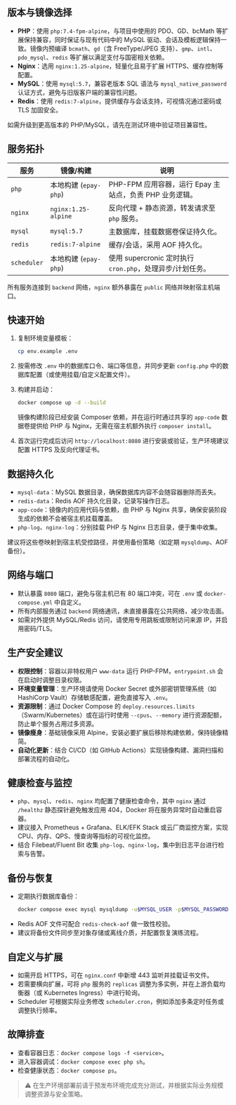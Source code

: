 ## 版本与镜像选择

- **PHP**：使用 `php:7.4-fpm-alpine`，与项目中使用的 PDO、GD、bcMath 等扩展保持兼容，同时保证与现有代码中的 MySQL 驱动、会话及模板逻辑保持一致。镜像内预编译 `bcmath`、`gd`（含 FreeType/JPEG 支持）、`gmp`、`intl`、`pdo_mysql`、`redis` 等扩展以满足支付与国密相关依赖。
- **Nginx**：选用 `nginx:1.25-alpine`，轻量化且易于扩展 HTTPS、缓存控制等配置。
- **MySQL**：使用 `mysql:5.7`，兼容老版本 SQL 语法与 `mysql_native_password` 认证方式，避免与旧版客户端的兼容性问题。
- **Redis**：使用 `redis:7-alpine`，提供缓存与会话支持，可视情况通过密码或 TLS 加固安全。

如需升级到更高版本的 PHP/MySQL，请先在测试环境中验证项目兼容性。

## 服务拓扑

| 服务        | 镜像/构建              | 说明                                                         |
|-------------|------------------------|--------------------------------------------------------------|
| `php`       | 本地构建 (`epay-php`)   | PHP-FPM 应用容器，运行 Epay 主站点，负责 PHP 业务逻辑。       |
| `nginx`     | `nginx:1.25-alpine`    | 反向代理 + 静态资源，转发请求至 `php` 服务。                |
| `mysql`     | `mysql:5.7`            | 主数据库，挂载数据卷保证持久化。                             |
| `redis`     | `redis:7-alpine`       | 缓存/会话，采用 AOF 持久化。                                 |
| `scheduler` | 本地构建 (`epay-php`)   | 使用 supercronic 定时执行 `cron.php`，处理异步/计划任务。     |

所有服务连接到 `backend` 网络，`nginx` 额外暴露在 `public` 网络并映射宿主机端口。

## 快速开始

1. 复制环境变量模板：

   ```bash
   cp env.example .env
   ```

2. 按需修改 `.env` 中的数据库口令、端口等信息，并同步更新 `config.php` 中的数据库配置（或使用挂载/自定义配置文件）。

3. 构建并启动：

   ```bash
   docker compose up -d --build
   ```

   镜像构建阶段已经安装 Composer 依赖，并在运行时通过共享的 `app-code` 数据卷提供给 PHP 与 Nginx，无需在宿主机额外执行 `composer install`。

4. 首次运行完成后访问 `http://localhost:8080` 进行安装或验证，生产环境建议配置 HTTPS 及反向代理证书。

## 数据持久化

- `mysql-data`：MySQL 数据目录，确保数据库内容不会随容器删除而丢失。
- `redis-data`：Redis AOF 持久化目录，记录写操作日志。
- `app-code`：镜像内的应用代码与依赖，由 PHP 与 Nginx 共享，确保安装阶段生成的依赖不会被宿主机挂载覆盖。
- `php-log`、`nginx-log`：分别挂载 PHP 与 Nginx 日志目录，便于集中收集。

建议将这些卷映射到宿主机受控路径，并使用备份策略（如定期 `mysqldump`、AOF 备份）。

## 网络与端口

- 默认暴露 `8080` 端口，避免与宿主机已有 80 端口冲突，可在 `.env` 或 `docker-compose.yml` 中自定义。
- 所有内部服务通过 `backend` 网络通讯，未直接暴露在公共网络，减少攻击面。
- 如需对外提供 MySQL/Redis 访问，请使用专用跳板或限制访问来源 IP，并启用密码/TLS。

## 生产安全建议

- **权限控制**：容器以非特权用户 `www-data` 运行 PHP-FPM，`entrypoint.sh` 会在启动时调整目录权限。
- **环境变量管理**：生产环境请使用 Docker Secret 或外部密钥管理系统（如 HashiCorp Vault）存储敏感配置，避免直接写入 `.env`。
- **资源限制**：通过 Docker Compose 的 `deploy.resources.limits`（Swarm/Kubernetes）或在运行时使用 `--cpus`、`--memory` 进行资源配额，防止单个服务占用过多资源。
- **镜像瘦身**：基础镜像采用 Alpine，安装必要扩展后移除构建依赖，保持镜像精简。
- **自动化更新**：结合 CI/CD（如 GitHub Actions）实现镜像构建、漏洞扫描和部署流程的自动化。

## 健康检查与监控

- `php`、`mysql`、`redis`、`nginx` 均配置了健康检查命令，其中 `nginx` 通过 `/healthz` 静态探针避免触发应用 404，Docker 将在服务异常时自动重启容器。
- 建议接入 Prometheus + Grafana、ELK/EFK Stack 或云厂商监控方案，实现 CPU、内存、QPS、慢查询等指标的可视化监控。
- 结合 Filebeat/Fluent Bit 收集 `php-log`、`nginx-log`，集中到日志平台进行检索与告警。

## 备份与恢复

- 定期执行数据库备份：
  ```bash
  docker compose exec mysql mysqldump -u$MYSQL_USER -p$MYSQL_PASSWORD $MYSQL_DATABASE > backup.sql
  ```
- Redis AOF 文件可配合 `redis-check-aof` 做一致性校验。
- 建议将备份文件同步至对象存储或离线介质，并配置恢复演练流程。

## 自定义与扩展

- 如需开启 HTTPS，可在 `nginx.conf` 中新增 443 监听并挂载证书文件。
- 若需要横向扩展，可将 `php` 服务的 `replicas` 调整为多实例，并在上游负载均衡器（或 Kubernetes Ingress）中进行轮询。
- Scheduler 可根据实际业务修改 `scheduler.cron`，例如添加多条定时任务或调整执行频率。

## 故障排查

- 查看容器日志：`docker compose logs -f <service>`。
- 进入容器调试：`docker compose exec php sh`。
- 检查健康状态：`docker compose ps`。

> ⚠️ 在生产环境部署前请于预发布环境完成充分测试，并根据实际业务规模调整资源与安全策略。
